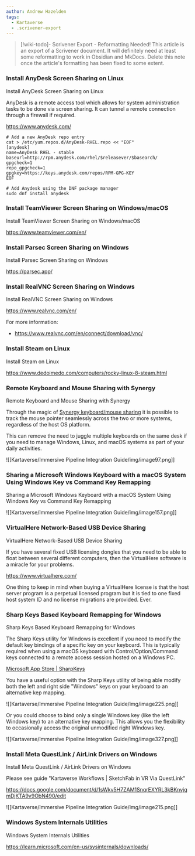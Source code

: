 ```yaml
---
author: Andrew Hazelden
tags:
  - Kartaverse
  - .scrivener-export
---
```




> [!wiki-todo]- Scrivener Export - Reformatting Needed!
> This article is an export of a Scrivener document. It will definitely need at least some reformatting to work in Obsidian and MkDocs. Delete this note once the article's formatting  has been fixed to some extent.

### Install AnyDesk Screen Sharing on Linux

Install AnyDesk Screen Sharing on Linux

AnyDesk is a remote access tool which allows for system administration tasks to be done via screen sharing. It can tunnel a remote connection through a firewall if required.

<https://www.anydesk.com/>

    # Add a new AnyDesk repo entry
    cat > /etc/yum.repos.d/AnyDesk-RHEL.repo << "EOF"
    [anydesk]
    name=AnyDesk RHEL - stable
    baseurl=http://rpm.anydesk.com/rhel/$releasever/$basearch/
    gpgcheck=1
    repo_gpgcheck=1
    gpgkey=https://keys.anydesk.com/repos/RPM-GPG-KEY
    EOF

    # Add Anydesk using the DNF package manager
    sudo dnf install anydesk

### Install TeamViewer Screen Sharing on Windows/macOS

Install TeamViewer Screen Sharing on Windows/macOS

<https://www.teamviewer.com/en/>

### Install Parsec Screen Sharing on Windows

Install Parsec Screen Sharing on Windows

<https://parsec.app/>

### Install RealVNC Screen Sharing on Windows

Install RealVNC Screen Sharing on Windows

<https://www.realvnc.com/en/>

For more information:

-   <https://www.realvnc.com/en/connect/download/vnc/>

### Install Steam on Linux

Install Steam on Linux

<https://www.dedoimedo.com/computers/rocky-linux-8-steam.html>

### Remote Keyboard and Mouse Sharing with Synergy

Remote Keyboard and Mouse Sharing with Synergy

Through the magic of [Synergy keyboard/mouse sharing](https://symless.com/synergy) it is possible to track the mouse pointer seamlessly across the two or more systems, regardless of the host OS platform.

This can remove the need to juggle multiple keyboards on the same desk if you need to manage Windows, Linux, and macOS systems as part of your daily activities.

![[Kartaverse/Immersive Pipeline Integration Guide/img/image97.png]]

### Sharing a Microsoft Windows Keyboard with a macOS System Using Windows Key vs Command Key Remapping

Sharing a Microsoft Windows Keyboard with a macOS System Using Windows Key vs Command Key Remapping

![[Kartaverse/Immersive Pipeline Integration Guide/img/image157.png]]

### VirtualHere Network-Based USB Device Sharing

VirtualHere Network-Based USB Device Sharing

If you have several fixed USB licensing dongles that you need to be able to float between several different computers, then the VirtualHere software is a miracle for your problems.

<https://www.virtualhere.com/>

One thing to keep in mind when buying a VirtualHere license is that the host server program is a perpetual licensed program but it is tied to one fixed host system ID and no license migrations are provided. Ever.

### Sharp Keys Based Keyboard Remapping for Windows

Sharp Keys Based Keyboard Remapping for Windows

The Sharp Keys utility for Windows is excellent if you need to modify the default key bindings of a specific key on your keyboard. This is typically required when using a macOS keyboard with Control/Option/Command keys connected to a remote access session hosted on a Windows PC.

[Microsoft App Store \| SharpKeys](https://apps.microsoft.com/store/detail/sharpkeys/XPFFCG7M673D4F)

You have a useful option with the Sharp Keys utility of being able modify both the left and right side "Windows" keys on your keyboard to an alternative kep mapping.

![[Kartaverse/Immersive Pipeline Integration Guide/img/image225.png]]

Or you could choose to bind only a single Windows key (like the left Windows key) to an alternative key mapping. This allows you the flexibility to occasionally access the original unmodified right Windows key.

![[Kartaverse/Immersive Pipeline Integration Guide/img/image327.png]]

### Install Meta QuestLink / AirLink Drivers on Windows

Install Meta QuestLink / AirLink Drivers on Windows

Please see guide "Kartaverse Workflows \| SketchFab in VR Via QuestLink"

<https://docs.google.com/document/d/1sWkv5H7ZAM1SnqrEXYRL3kBKnvjqmDjKTA9v9ObN490/edit>

![[Kartaverse/Immersive Pipeline Integration Guide/img/image215.png]]

### Windows System Internals Utilities

Windows System Internals Utilities

<https://learn.microsoft.com/en-us/sysinternals/downloads/>